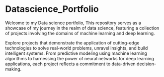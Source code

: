 # Datascience_Portfolio
Welcome to my Data science portfolio, This repository serves as a showcase of my journey in the realm of data science, featuring a collection of projects involving the domains of machine learning and deep learning. 

Explore projects that demonstrate the application of cutting-edge technologies to solve real-world problems, unravel insights, and build intelligent systems. From predictive modeling using machine learning algorithms to harnessing the power of neural networks for deep learning applications, each project reflects a commitment to data-driven decision-making.
